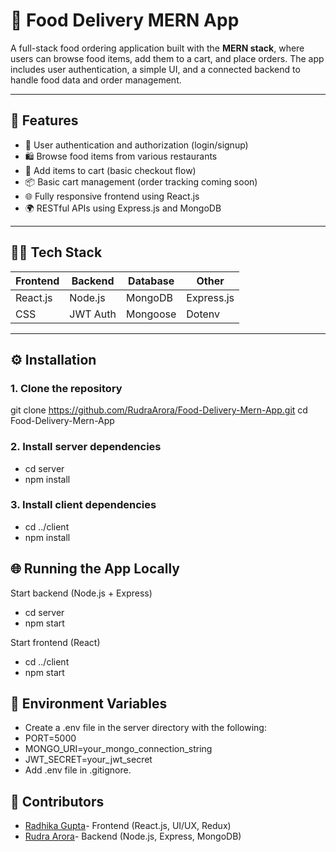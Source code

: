 # 🍔 Food Delivery MERN App

A full-stack food ordering application built with the **MERN stack**, where users can browse food items, add them to a cart, and place orders. The app includes user authentication, a simple UI, and a connected backend to handle food data and order management.

---

## 🚀 Features

- 🔐 User authentication and authorization (login/signup)
- 🛍️ Browse food items from various restaurants
- 🛒 Add items to cart (basic checkout flow)
- 📦 Basic cart management (order tracking coming soon)
- 🌐 Fully responsive frontend using React.js
- 🌍 RESTful APIs using Express.js and MongoDB

---

## 🧑‍💻 Tech Stack

| Frontend | Backend | Database | Other |
|---------|--------|----------|--------|
| React.js | Node.js | MongoDB | Express.js |
| CSS   | JWT Auth | Mongoose | Dotenv |

---

## ⚙️ Installation

### 1. Clone the repository

git clone https://github.com/RudraArora/Food-Delivery-Mern-App.git
cd Food-Delivery-Mern-App

### 2. Install server dependencies
 - cd server
 - npm install

### 3. Install client dependencies
 - cd ../client
 - npm install

## 🌐 Running the App Locally
Start backend (Node.js + Express)
 - cd server
 - npm start

Start frontend (React)
 - cd ../client
 - npm start

## 🔑 Environment Variables
 - Create a .env file in the server directory with the following:
 - PORT=5000
 - MONGO_URI=your_mongo_connection_string
 - JWT_SECRET=your_jwt_secret
 - Add .env file in .gitignore.

## 👥 Contributors
 - [Radhika Gupta](https://github.com/GuptaRadhikaa)- Frontend (React.js, UI/UX, Redux)
 - [Rudra Arora](https://github.com/RudraArora)- Backend (Node.js, Express, MongoDB)
 
